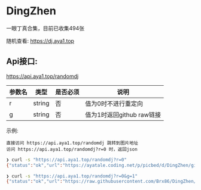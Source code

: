 # DingZhen
一眼丁真合集，目前已收集494张

随机查看: https://dj.aya1.top

## Api接口: 
https://api.aya1.top/randomdj

| 参数名 | 类型   | 是否必须 | 说明                      |
| ------ | ------ | -------- | ------------------------- |
| r      | string | 否       | 值为0时不进行重定向       |
| g      | string | 否       | 值为1时返回github raw链接 |

示例: 

    直接访问 https://api.aya1.top/randomdj 跳转到图片地址
    访问 https://api.aya1.top/randomdj?r=0 时，返回json

```bash
❯ curl -s "https://api.aya1.top/randomdj?r=0"
{"status":"ok","url":"https://ayatale.coding.net/p/picbed/d/DingZhen/git/raw/main/src/e8ec2812f1ff441d21abba6bb67bd898.jpg"}

❯ curl -s "https://api.aya1.top/randomdj?r=0&g=1"
{"status":"ok","url":"https://raw.githubusercontent.com/Brx86/DingZhen/main/src/5337fbb353d6f1c68c10bdf4cdcc3b56.jpg"}
```
